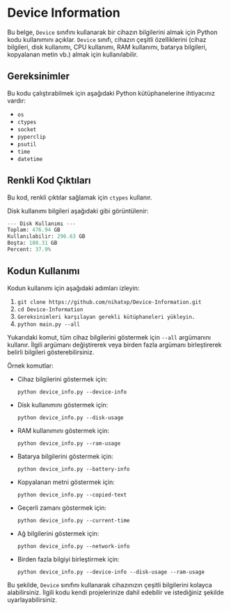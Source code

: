 # Device Information

Bu belge, `Device` sınıfını kullanarak bir cihazın bilgilerini almak için Python kodu kullanımını açıklar. `Device` sınıfı, cihazın çeşitli özelliklerini (cihaz bilgileri, disk kullanımı, CPU kullanımı, RAM kullanımı, batarya bilgileri, kopyalanan metin vb.) almak için kullanılabilir.

## Gereksinimler

Bu kodu çalıştırabilmek için aşağıdaki Python kütüphanelerine ihtiyacınız vardır:

- `os`
- `ctypes`
- `socket`
- `pyperclip`
- `psutil`
- `time`
- `datetime`

## Renkli Kod Çıktıları

Bu kod, renkli çıktılar sağlamak için `ctypes` kullanır.

Disk kullanımı bilgileri aşağıdaki gibi görüntülenir:

```python
--- Disk Kullanımı ---
Toplam: 476.94 GB
Kullanılabilir: 296.63 GB
Boşta: 180.31 GB
Percent: 37.9%
```


Kodun Kullanımı
---------------

Kodun kullanımı için aşağıdaki adımları izleyin:

1.  `git clone https://github.com/nihatxp/Device-Information.git`
2.  `cd Device-Information`      
3.  `Gereksinimleri karşılayan gerekli kütüphaneleri yükleyin.`
4.  `python main.py --all`


Yukarıdaki komut, tüm cihaz bilgilerini göstermek için `--all` argümanını kullanır. İlgili argümanı değiştirerek veya birden fazla argümanı birleştirerek belirli bilgileri gösterebilirsiniz.

Örnek komutlar:

*   Cihaz bilgilerini göstermek için:
        
    `python device_info.py --device-info`
    
*   Disk kullanımını göstermek için:
    
    `python device_info.py --disk-usage`
    
*   RAM kullanımını göstermek için:
    
    `python device_info.py --ram-usage`
    
*   Batarya bilgilerini göstermek için:
    
    `python device_info.py --battery-info`
    
*   Kopyalanan metni göstermek için:
    
    `python device_info.py --copied-text`
    
*   Geçerli zamanı göstermek için:
    
    `python device_info.py --current-time`
    
*   Ağ bilgilerini göstermek için:
    
    `python device_info.py --network-info`
    
*   Birden fazla bilgiyi birleştirmek için:
    
    `python device_info.py --device-info --disk-usage --ram-usage`
    

Bu şekilde, `Device` sınıfını kullanarak cihazınızın çeşitli bilgilerini kolayca alabilirsiniz. İlgili kodu kendi projelerinize dahil edebilir ve istediğiniz şekilde uyarlayabilirsiniz.
